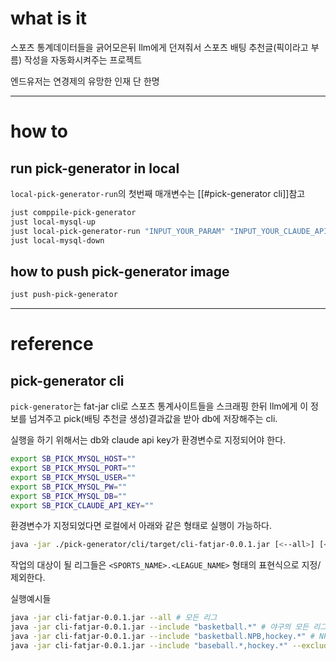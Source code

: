 # what is it
스포츠 통계데이터들을 긁어모은뒤 llm에게 던져줘서 스포츠 배팅 추천글(픽이라고 부름) 작성을 자동화시켜주는 프로젝트

엔드유저는 연경제의 유망한 인재 단 한명

---

# how to 
## run pick-generator in local
`local-pick-generator-run`의 첫번째 매개변수는 [[#pick-generator cli]]참고
```bash
just comppile-pick-generator
just local-mysql-up
just local-pick-generator-run "INPUT_YOUR_PARAM" "INPUT_YOUR_CLAUDE_API_KEY"
just local-mysql-down
```

## how to push pick-generator image
```bash
just push-pick-generator
```

---

# reference

## pick-generator cli

`pick-generator`는 fat-jar cli로 스포츠 통계사이트들을 스크래핑 한뒤 llm에게 이 정보를 넘겨주고 pick(배팅 추천글 생성)결과값을 받아 db에 저장해주는 cli.

실행을 하기 위해서는 db와 claude api key가 환경변수로 지정되어야 한다.

```bash
export SB_PICK_MYSQL_HOST=""
export SB_PICK_MYSQL_PORT=""
export SB_PICK_MYSQL_USER=""
export SB_PICK_MYSQL_PW=""
export SB_PICK_MYSQL_DB=""
export SB_PICK_CLAUDE_API_KEY=""
```
환경변수가 지정되었다면 로컬에서 아래와 같은 형태로 실행이 가능하다.
```bash
java -jar ./pick-generator/cli/target/cli-fatjar-0.0.1.jar [<--all>] [<--include COMMA_SEPERATED_LEAGUES>] [<--exclude COMMA_SEPERATED_LEAGUES>]
```
작업의 대상이 될 리그들은 `<SPORTS_NAME>.<LEAGUE_NAME>` 형태의 표현식으로 지정/제외한다.

실행예시들
```bash
java -jar cli-fatjar-0.0.1.jar --all # 모든 리그
java -jar cli-fatjar-0.0.1.jar --include "basketball.*" # 야구의 모든 리그
java -jar cli-fatjar-0.0.1.jar --include "basketball.NPB,hockey.*" # NPB(일본 야구리그), 하키의 모든리그
java -jar cli-fatjar-0.0.1.jar --include "baseball.*,hockey.*" --exclude "hockey.KHL" # 야구, 하키의 모든리그 중 KHL리그 제외
```
